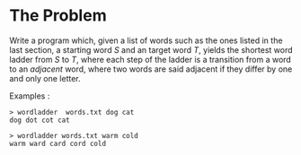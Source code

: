 # The Problem
Write a program which, given a list of words such as the ones listed in the last section, a starting word _S_ and an target word _T_, yields the shortest word ladder from _S_ to _T_, where each step of the ladder is a transition from a word to an _adjacent_ word, where two words are said adjacent if they differ by one and only one letter.

Examples :

```
> wordladder  words.txt dog cat
dog dot cot cat

> wordladder words.txt warm cold
warm ward card cord cold
```


